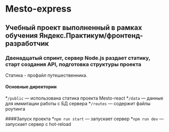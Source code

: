 # Mesto-express
## Учебный проект выполненный в рамках обучения Яндекс.Практикум/фронтенд-разработчик
### Двенадцатый спринт, сервер Node.js раздает статику, старт создания API, подготовка структуры проекта
Статика - профайл путешественника. 

#### Основные директории
*```/public``` — использована статика проекта Mesto-react
*```/data``` — данные для иммитации работы с БД сервера
*```/routes``` —  содержит файлы роутинга 

####Запуск проекта
*```npm run start``` — запускает сервер
*```npm run dev``` — запускает сервер с hot-reload
